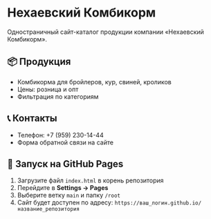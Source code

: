 # Нехаевский Комбикорм

Одностраничный сайт-каталог продукции компании «Нехаевский Комбикорм».

## 📦 Продукция

- Комбикорма для бройлеров, кур, свиней, кроликов
- Цены: розница и опт
- Фильтрация по категориям

## 📞 Контакты

- Телефон: +7 (959) 230-14-44
- Форма обратной связи на сайте

## 🚀 Запуск на GitHub Pages

1. Загрузите файл `index.html` в корень репозитория
2. Перейдите в **Settings → Pages**
3. Выберите ветку `main` и папку `/root`
4. Сайт будет доступен по адресу: `https://ваш_логин.github.io/название_репозитория`